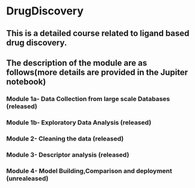 # DrugDiscovery
## This is a detailed course related to ligand based drug discovery.
## The description of the module are as follows(more details are provided in the Jupiter notebook)
### Module 1a- Data Collection from large scale Databases (released)
### Module 1b- Exploratory Data Analysis (released)
### Module  2- Cleaning the data (released)
### Module  3- Descriptor analysis (released)
### Module  4- Model Building,Comparison and deployment (unrealeased)

